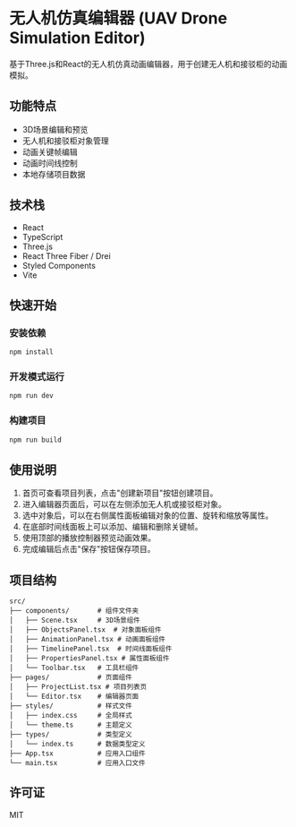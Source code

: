 # 无人机仿真编辑器 (UAV Drone Simulation Editor)

基于Three.js和React的无人机仿真动画编辑器，用于创建无人机和接驳柜的动画模拟。

## 功能特点

- 3D场景编辑和预览
- 无人机和接驳柜对象管理
- 动画关键帧编辑
- 动画时间线控制
- 本地存储项目数据

## 技术栈

- React
- TypeScript
- Three.js
- React Three Fiber / Drei
- Styled Components
- Vite

## 快速开始

### 安装依赖

```bash
npm install
```

### 开发模式运行

```bash
npm run dev
```

### 构建项目

```bash
npm run build
```

## 使用说明

1. 首页可查看项目列表，点击"创建新项目"按钮创建项目。
2. 进入编辑器页面后，可以在左侧添加无人机或接驳柜对象。
3. 选中对象后，可以在右侧属性面板编辑对象的位置、旋转和缩放等属性。
4. 在底部时间线面板上可以添加、编辑和删除关键帧。
5. 使用顶部的播放控制器预览动画效果。
6. 完成编辑后点击"保存"按钮保存项目。

## 项目结构

```
src/
├── components/       # 组件文件夹
│   ├── Scene.tsx     # 3D场景组件
│   ├── ObjectsPanel.tsx  # 对象面板组件
│   ├── AnimationPanel.tsx # 动画面板组件
│   ├── TimelinePanel.tsx  # 时间线面板组件
│   ├── PropertiesPanel.tsx # 属性面板组件
│   └── Toolbar.tsx   # 工具栏组件
├── pages/            # 页面组件
│   ├── ProjectList.tsx # 项目列表页
│   └── Editor.tsx    # 编辑器页面
├── styles/           # 样式文件
│   ├── index.css     # 全局样式
│   └── theme.ts      # 主题定义
├── types/            # 类型定义
│   └── index.ts      # 数据类型定义
├── App.tsx           # 应用入口组件
└── main.tsx          # 应用入口文件
```

## 许可证

MIT 